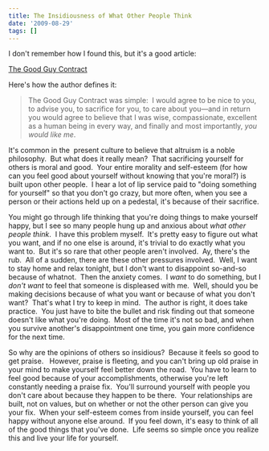 ```yaml
---
title: The Insidiousness of What Other People Think
date: '2009-08-29'
tags: []
---
```


I don't remember how I found this, but it's a good article:

<a href="http://www.happinessinthisworld.com/2009/05/24/the-good-guy-contract/">The Good Guy Contract
</a>

Here's how the author defines it:
<blockquote>The Good Guy Contract was simple:  I would agree to be nice to you, to advise you, to sacrifice for you, to care about you—and in return you would agree to believe that I was wise, compassionate, excellent as a human being in every way, and finally and most importantly, <em>you would like me</em>.</blockquote>
It's common in the  present culture to believe that altruism is a noble philosophy.  But what does it really mean?  That sacrificing yourself for others is moral and good.  Your entire morality and self-esteem (for how can you feel good about yourself without knowing that you're moral?) is built upon other people.  I hear a lot of lip service paid to "doing something for yourself" so that you don't go crazy, but more often, when you see a person or their actions held up on a pedestal, it's because of their sacrifice.

You might go through life thinking that you're doing things to make yourself happy, but I see so many people hung up and anxious about <em>what other people think</em>.  I have this problem myself.  It's pretty easy to figure out what you want, and if no one else is around, it's trivial to do exactly what you want to.  But it's so rare that other people aren't involved.  Ay, there's the rub.  All of a sudden, there are these other pressures involved.  Well, I want to stay home and relax tonight, but I don't want to disappoint so-and-so because of whatnot.  Then the anxiety comes.  I <em>want</em> to do something, but I <em>don't want</em> to feel that someone is displeased with me.  Well, should you be making decisions because of what you want or because of what you don't want?  That's what I try to keep in mind.  The author is right, it does take practice.  You just have to bite the bullet and risk finding out that someone doesn't like what you're doing.  Most of the time it's not so bad, and when you survive another's disappointment one time, you gain more confidence for the next time.

So why are the opinions of others so insidious?  Because it feels so good to get praise.   However, praise is fleeting, and you can't bring up old praise in your mind to make yourself feel better down the road.  You have to learn to feel good because of your accomplishments, otherwise you're left constantly needing a praise fix.  You'll surround yourself with people you don't care about because they happen to be there.  Your relationships are built, not on values, but on whether or not the other person can give you your fix.  When your self-esteem comes from inside yourself, you can feel happy without anyone else around.  If you feel down, it's easy to think of all of the good things that you've done.  Life seems so simple once you realize this and live your life for yourself.
